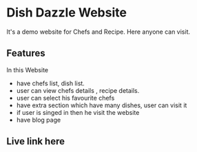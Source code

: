 # Dish Dazzle Website
It's a demo website for Chefs and Recipe. Here anyone can visit.

## Features
In this Website
- have chefs list, dish list.
- user can view chefs details , recipe details.
- user can select his favourite chefs
- have extra section which have many dishes, user can visit it
- if user is singed in then he visit the website
- have blog page

## Live link here
